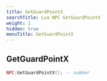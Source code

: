 ```yaml
---
title: GetGuardPointX
searchTitle: Lua NPC GetGuardPointX
weight: 1
hidden: true
menuTitle: GetGuardPointX
---
```

## GetGuardPointX
```lua
NPC:GetGuardPointX(); -- number
```